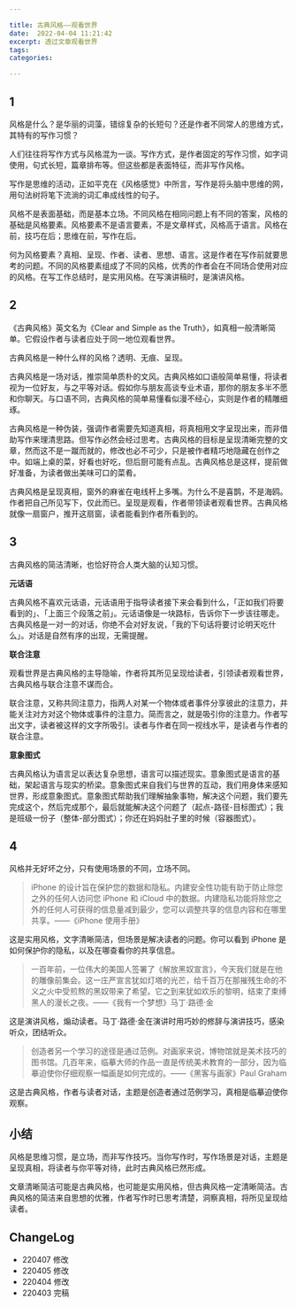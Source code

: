```yaml
---

title: 古典风格——观看世界
date:  2022-04-04 11:21:42
excerpt: 透过文章观看世界
tags: 
categories: 

---
```


## 1

风格是什么？是华丽的词藻，错综复杂的长短句？还是作者不同常人的思维方式，其特有的写作习惯？

人们往往将写作方式与风格混为一谈。写作方式，是作者固定的写作习惯，如字词使用，句式长短，篇章排布等。但这些都是表面特征，而非写作风格。

写作是思维的活动，正如平克在《风格感觉》中所言，写作是将头脑中思维的网，用句法树将笔下流淌的词汇串成线性的句子。

风格不是表面基础，而是基本立场。不同风格在相同问题上有不同的答案，风格的基础是风格要素。风格要素不是语言要素，不是文章样式，风格高于语言。风格在前，技巧在后；思维在前，写作在后。

何为风格要素？真相、呈现、作者、读者、思想、语言。这是作者在写作前就要思考的问题。不同的风格要素组成了不同的风格，优秀的作者会在不同场合使用对应的风格。在写工作总结时，是实用风格。在写演讲稿时，是演讲风格。

## 2

《古典风格》英文名为《Clear and Simple as the Truth》，如真相一般清晰简单。它假设作者与读者应处于同一地位观看世界。

古典风格是一种什么样的风格？透明、无痕、呈现。

古典风格是一场对话，推崇简单质朴的文风。古典风格如口语般简单易懂，将读者视为一位好友，与之平等对话。假如你与朋友高谈专业术语，那你的朋友多半不愿和你聊天。与口语不同，古典风格的简单易懂看似漫不经心，实则是作者的精雕细琢。

古典风格是一种伪装，强调作者需要先知道真相，将真相用文字呈现出来，而非借助写作来理清思路。但写作必然会经过思考。古典风格的目标是呈现清晰完整的文章，然而这不是一蹴而就的，修改也必不可少，只是被作者精巧地隐藏在创作之中。如端上桌的菜，好看也好吃，但后厨可能有点乱。古典风格总是这样，提前做好准备，为读者做出美味可口的菜肴。

古典风格是呈现真相，窗外的麻雀在电线杆上多嘴。为什么不是喜鹊，不是海鸥。作者把自己所见写下，仅此而已。呈现是观看，作者带领读者观看世界。古典风格就像一扇窗户，推开这扇窗，读者能看到作者所看到的。

## 3

古典风格的简洁清晰，也恰好符合人类大脑的认知习惯。

**元话语**

古典风格不喜欢元话语，元话语用于指导读者接下来会看到什么，「正如我们将要看到的」、「上面三个段落之前」。元话语像是一块路标，告诉你下一步该往哪走。古典风格是一对一的对话，你绝不会对好友说，「我的下句话将要讨论明天吃什么」。对话是自然有序的出现，无需提醒。

**联合注意**

观看世界是古典风格的主导隐喻，作者将其所见呈现给读者，引领读者观看世界，古典风格与联合注意不谋而合。

联合注意，又称共同注意力，指两人对某一个物体或者事件分享彼此的注意力，并能关注对方对这个物体或事件的注意力。简而言之，就是吸引你的注意力。作者写出文字，读者被这样的文字所吸引。读者与作者在同一视线水平，是读者与作者的联合注意。

**意象图式**

古典风格认为语言足以表达复杂思想，语言可以描述现实。意象图式是语言的基础，架起语言与现实的桥梁。意象图式来自我们与世界的互动，我们用身体来感知世界，形成意象图式。意象图式帮助我们理解抽象事物，解决这个问题，我们要先完成这个，然后完成那个，最后就能解决这个问题了（起点-路径-目标图式）；我是班级一份子（整体-部分图式）；你还在妈妈肚子里的时候（容器图式）。



## 4

风格并无好坏之分，只有使用场景的不同，立场不同。

> iPhone 的设计旨在保护您的数据和隐私。内建安全性功能有助于防止除您之外的任何人访问您 iPhone 和 iCloud 中的数据。内建隐私功能将除您之外的任何人可获得的信息量减到最少，您可以调整共享的信息内容和在哪里共享。——《iPhone 使用手册》

这是实用风格，文字清晰简洁，但场景是解决读者的问题。你可以看到 iPhone 是如何保护你的隐私，以及在哪查看你的共享信息。

> 一百年前，一位伟大的美国人签署了《解放黑奴宣言》，今天我们就是在他的雕像前集会。这一庄严宣言犹如灯塔的光芒，给千百万在那摧残生命的不义之火中受煎熬的黑奴带来了希望。它之到来犹如欢乐的黎明，结束了束缚黑人的漫长之夜。——《我有一个梦想》马丁·路德·金

这是演讲风格，煽动读者。马丁·路德·金在演讲时用巧妙的修辞与演讲技巧，感染听众，团结听众。

> 创造者另一个学习的途径是通过范例。对画家来说，博物馆就是美术技巧的图书馆。几百年来，临摹大师的作品一直是传统美术教育的一部分，因为临摹迫使你仔细观察一幅画是如何完成的。——《黑客与画家》Paul Graham

这是古典风格，作者与读者对话，主题是创造者通过范例学习，真相是临摹迫使你观察。

## 小结

风格是思维习惯，是立场，而非写作技巧。当你写作时，写作场景是对话，主题是呈现真相，将读者与你平等对待，此时古典风格已然形成。

文章清晰简洁可能是古典风格，也可能是实用风格，但古典风格一定清晰简洁。古典风格的简洁来自思想的优雅，作者写作时已思考清楚，洞察真相，将所见呈现给读者。

## ChangeLog

- 220407 修改
- 220405 修改
- 220404 修改
- 220403 完稿